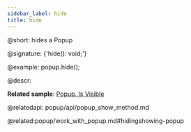```yaml
---
sidebar_label: hide
title: hide
---          
```


@short: hides a Popup

@signature: {'hide(): void;'}

@example:
popup.hide();


@descr:

**Related sample**: [Popup. Is Visible](https://snippet.dhtmlx.com/f614sdm3)

@relatedapi:
popup/api/popup_show_method.md

@related:popup/work_with_popup.md#hidingshowing-popup




